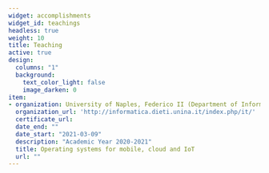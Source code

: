 ```yaml
---
widget: accomplishments
widget_id: teachings
headless: true
weight: 10
title: Teaching
active: true
design:
  columns: "1"
  background:
    text_color_light: false
    image_darken: 0
item:
- organization: University of Naples, Federico II (Department of Information Technology and Electrical Engineering)
  organization_url: 'http://informatica.dieti.unina.it/index.php/it/'
  certificate_url: 
  date_end: ""
  date_start: "2021-03-09"
  description: "Academic Year 2020-2021"
  title: Operating systems for mobile, cloud and IoT
  url: ""
---
```

